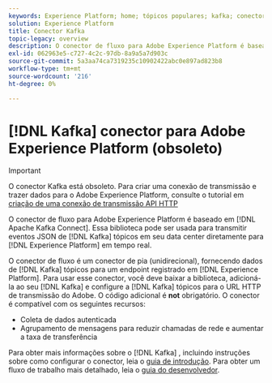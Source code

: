 ```yaml
---
keywords: Experience Platform; home; tópicos populares; kafka; conector kafka; Kafka;
solution: Experience Platform
title: Conector Kafka
topic-legacy: overview
description: O conector de fluxo para Adobe Experience Platform é baseado no Apache Kafka Connect. Essa biblioteca pode ser usada para transmitir eventos JSON de tópicos Kafka no seu data center diretamente para o Experience Platform em tempo real.
exl-id: 062963e5-c727-4c2c-97db-8a9a5a7d903c
source-git-commit: 5a3aa74ca7319235c10902422abc0e897ad823b8
workflow-type: tm+mt
source-wordcount: '216'
ht-degree: 0%

---
```


# [!DNL Kafka] conector para Adobe Experience Platform (obsoleto)

>[!IMPORTANT]
>
>O conector Kafka está obsoleto. Para criar uma conexão de transmissão e trazer dados para o Adobe Experience Platform, consulte o tutorial em [criação de uma conexão de transmissão API HTTP](../../sources/connectors/streaming/http.md)

O conector de fluxo para Adobe Experience Platform é baseado em [!DNL Apache Kafka Connect]. Essa biblioteca pode ser usada para transmitir eventos JSON de [!DNL Kafka] tópicos em seu data center diretamente para [!DNL Experience Platform] em tempo real.

O conector de fluxo é um conector de pia (unidirecional), fornecendo dados de [!DNL Kafka] tópicos para um endpoint registrado em [!DNL Experience Platform]. Para usar esse conector, você deve baixar a biblioteca, adicioná-la ao seu [!DNL Kafka] e configure a [!DNL Kafka] tópicos para o URL HTTP de transmissão do Adobe. O código adicional é **not** obrigatório. O conector é compatível com os seguintes recursos:

- Coleta de dados autenticada
- Agrupamento de mensagens para reduzir chamadas de rede e aumentar a taxa de transferência

Para obter mais informações sobre o [!DNL Kafka] , incluindo instruções sobre como configurar o conector, leia o [guia de introdução](https://github.com/adobe/experience-platform-streaming-connect). Para obter um fluxo de trabalho mais detalhado, leia o [guia do desenvolvedor](https://www.adobe.com/go/kafka-connector-developer-guide).
